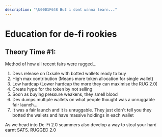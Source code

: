 ```yaml
---
description: "\U0001F648 But i dont wanna learn..."
---
```


# Education for de-fi rookies

## Theory Time \#1:

Method of how all recent fairs were rugged...

1. Devs release on Dxsale with botted wallets ready to buy
2. High max contribution \(Means more token allocation for single wallet\)
3. Low hardcap \(Lower hardcap the more they can maximise the RUG 2.0\)
4. Create hype for the token by not selling
5. Soon as buying pressure weakens, they smell blood
6.  Dev dumps multiple wallets on what people thought was a unruggable fair launch...
7. It was a fair launch and it is unruggable. They just didn't tell you they botted the wallets and have massive holdings in each wallet

As we head into De-Fi 2.0 scammers also develop a way to steal your hard earnt SATS. RUGGED 2.0

